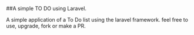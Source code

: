##A simple TO DO using Laravel.

A simple application of a To Do list using the laravel framework. feel free to use, upgrade, fork or make a PR.

